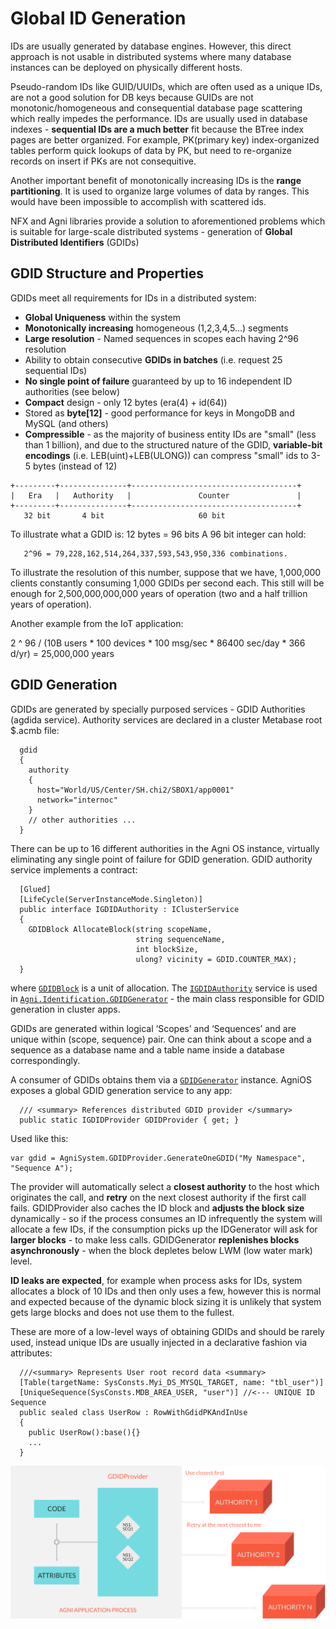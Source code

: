 # Global ID Generation

IDs are usually generated by database engines. However, this direct approach is not usable in distributed systems where many database instances can be deployed on physically different hosts.

Pseudo-random IDs like GUID/UUIDs, which are often used as a unique IDs, are not a good solution for DB keys because GUIDs are not monotonic/homogeneous and consequential database page scattering which really impedes the performance. IDs are usually used in database indexes - **sequential IDs are a much better** fit because the BTree index pages are better organized. For example, PK(primary key) index-organized tables perform  quick lookups of data by PK, but need to re-organize records on insert if PKs are not consequitive.

Another important benefit of monotonically increasing IDs is the **range partitioning**. It is used to organize large volumes of data by ranges. This would have been impossible to accomplish with scattered ids.

NFX and Agni libraries provide a solution to aforementioned problems which is suitable for large-scale distributed systems - generation of **Global Distributed Identifiers** (GDIDs)

## GDID Structure and Properties 

GDIDs meet all requirements for IDs in a distributed system: 

* **Global Uniqueness** within the system
* **Monotonically increasing** homogeneous (1,2,3,4,5…) segments
* **Large resolution** - Named sequences in scopes each having 2^96 resolution
* Ability to obtain consecutive **GDIDs in batches** (i.e. request 25 sequential IDs)
* **No single point of failure** guaranteed by up to 16 independent ID authorities (see below)
* **Compact** design - only 12 bytes (era(4) + id(64))
* Stored as **byte[12]** - good performance for keys in MongoDB and MySQL (and others)
* **Compressible** - as the majority of business entity IDs are "small" (less than 1 billion), and due to the structured nature of the GDID, **variable-bit encodings** (i.e. LEB(uint)+LEB(ULONG)) can compress "small" ids to 3-5 bytes (instead of 12) 

```CSharp
+---------+---------------+-------------------------------------+
|   Era   |   Authority   |               Counter               |
+---------+---------------+-------------------------------------+
   32 bit       4 bit                     60 bit
```

To illustrate what a GDID is: 12 bytes = 96 bits
A 96 bit integer can hold:

       2^96 = 79,228,162,514,264,337,593,543,950,336 combinations.

To illustrate the resolution of this number, suppose that we have, 1,000,000 clients constantly consuming 1,000 GDIDs per second each. This still will be enough for 2,500,000,000,000 years of operation (two and a half trillion years of operation).

Another example from the IoT application:

2 ^ 96 / (10B users * 100 devices * 100 msg/sec * 86400 sec/day * 366 d/yr) = 25,000,000 years 

## GDID Generation
GDIDs are generated by specially purposed services - GDID Authorities (agdida service). Authority services are declared in a cluster Metabase root $.acmb file: 

```CSharp
  gdid
  {
    authority
    {
      host="World/US/Center/SH.chi2/SBOX1/app0001"
      network="internoc"
    }
    // other authorities ...
  }
```

There can be up to 16 different authorities in the Agni OS instance, virtually eliminating any single point of failure for GDID generation. GDID authority service implements a contract: 

```CSharp
  [Glued]
  [LifeCycle(ServerInstanceMode.Singleton)]
  public interface IGDIDAuthority : IClusterService
  {
    GDIDBlock AllocateBlock(string scopeName, 
                            string sequenceName, 
                            int blockSize,
                            ulong? vicinity = GDID.COUNTER_MAX);
  }
```

where [`GDIDBlock`](../Contracts/IGDIDAuthority.cs#L36) is a unit of allocation. The [`IGDIDAuthority`](../Contracts/IGDIDAuthority.cs) service is used in [`Agni.Identification.GDIDGenerator`](GDIDGenerator.cs) - the main class responsible for GDID generation in cluster apps.

GDIDs are generated within logical ‘Scopes’ and ‘Sequences’ and are unique within (scope, sequence) pair. One can think about a scope and a sequence as a database name and a table name inside a database correspondingly.

A consumer of GDIDs obtains them via a [`GDIDGenerator`](GDIDGenerator.cs) instance. AgniOS exposes a global GDID generation service to any app: 

```CSharp
  /// <summary> References distributed GDID provider </summary>
  public static IGDIDProvider GDIDProvider { get; }
```

Used like this: 
```CSharp
var gdid = AgniSystem.GDIDProvider.GenerateOneGDID("My Namespace", "Sequence A");
```

The provider will automatically select a **closest authority** to the host which originates the call, and **retry** on the next closest authority if the first call fails. GDIDProvider also caches the ID block and **adjusts the block size** dynamically - so if the process consumes an ID infrequently the system will allocate a few IDs, if the consumption picks up the IDGenerator will ask for **larger blocks** - to make less calls. GDIDGenerator **replenishes blocks asynchronously** - when the block depletes below LWM (low water mark) level. 

**ID leaks are expected**, for example when process asks for IDs, system allocates a block of 10 IDs and then only uses a few, however this is normal and expected because of the dynamic block sizing it is unlikely that system gets large blocks and does not use them to the fullest.

These are more of a low-level ways of obtaining GDIDs and should be rarely used, instead unique IDs are usually injected in a declarative fashion via attributes: 

```CSharp
  ///<summary> Represents User root record data <summary>
  [Table(targetName: SysConsts.Myi_DS_MYSQL_TARGET, name: "tbl_user")]
  [UniqueSequence(SysConsts.MDB_AREA_USER, "user")] //<--- UNIQUE ID Sequence
  public sealed class UserRow : RowWithGdidPKAndInUse
  {
    public UserRow():base(){}
    ...
  }
```

<img src="doc/img/agdida.svg">